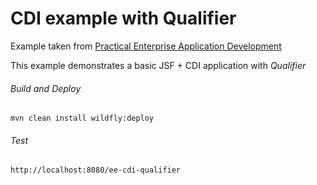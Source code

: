 CDI example with Qualifier
=====================================
Example taken from [Practical Enterprise Application Development](http://www.itbuzzpress.com/ebooks/java-ee-7-development-on-wildfly.html)

This example demonstrates a basic JSF + CDI application with *Qualifier*

###### Build and Deploy
```shell
mvn clean install wildfly:deploy
```

###### Test
```shell
http://localhost:8080/ee-cdi-qualifier
```
